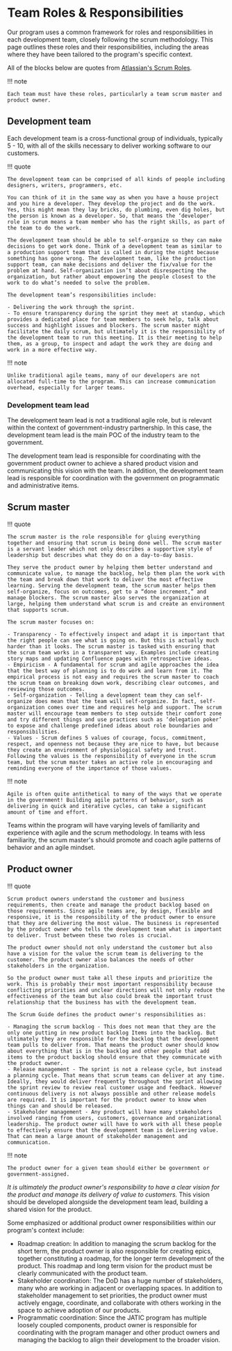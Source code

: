 # Team Roles & Responsibilities

Our program uses a common framework for roles and responsibilities in each development team, closely following the scrum methodology. This page outlines these roles and their responsibilities, including the areas where they have been tailored to the program's specific context.

All of the blocks below are quotes from [Atlassian's Scrum Roles](https://www.atlassian.com/agile/scrum/roles).

!!! note

    Each team must have these roles, particularly a team scrum master and product owner.

## Development team

Each development team is a cross-functional group of individuals, typically 5 - 10, with all of the skills necessary to deliver working software to our customers.

!!! quote

    The development team can be comprised of all kinds of people including designers, writers, programmers, etc.  
    
    You can think of it in the same way as when you have a house project and you hire a developer. They develop the project and do the work. Yes, this might mean they lay bricks, do plumbing, even dig holes, but the person is known as a developer. So, that means the ‘developer’ role in scrum means a team member who has the right skills, as part of the team to do the work.

    The development team should be able to self-organize so they can make decisions to get work done. Think of a development team as similar to a production support team that is called in during the night because something has gone wrong. The development team, like the production support team, can make decisions and deliver the fix/value for the problem at hand. Self-organization isn’t about disrespecting the organization, but rather about empowering the people closest to the work to do what’s needed to solve the problem.   

    The development team’s responsibilities include:
    
    - Delivering the work through the sprint.
    - To ensure transparency during the sprint they meet at standup, which provides a dedicated place for team members to seek help, talk about success and highlight issues and blockers. The scrum master might facilitate the daily scrum, but ultimately it is the responsibility of the development team to run this meeting. It is their meeting to help them, as a group, to inspect and adapt the work they are doing and work in a more effective way.

!!! note

    Unlike traditional agile teams, many of our developers are not allocated full-time to the program. This can increase communication overhead, especially for larger teams.

### Development team lead

The development team lead is not a traditional agile role, but is relevant within the context of government-industry partnership. In this case, the development team lead is the main POC of the industry team to the government.

The development team lead is responsible for coordinating with the government product owner to achieve a shared product vision and communicating this vision with the team. In addition, the development team lead is responsible for coordination with the government on programmatic and administrative items.

## Scrum master

!!! quote

    The scrum master is the role responsible for gluing everything together and ensuring that scrum is being done well. The scrum master is a servant leader which not only describes a supportive style of leadership but describes what they do on a day-to-day basis. 

    They serve the product owner by helping them better understand and communicate value, to manage the backlog, help them plan the work with the team and break down that work to deliver the most effective learning. Serving the development team, the scrum master helps them self-organize, focus on outcomes, get to a “done increment,” and manage blockers. The scrum master also serves the organization at large, helping them understand what scrum is and create an environment that supports scrum.

    The scrum master focuses on:

    - Transparency - To effectively inspect and adapt it is important that the right people can see what is going on. But this is actually much harder than it looks. The scrum master is tasked with ensuring that the scrum team works in a transparent way. Examples include creating story maps and updating Confluence pages with retrospective ideas.
    - Empiricism - A fundamental for scrum and agile approaches the idea that the best way of planning is to do work and learn from it. The empirical process is not easy and requires the scrum master to coach the scrum team on breaking down work, describing clear outcomes, and reviewing those outcomes.
    - Self-organization - Telling a development team they can self-organize does mean that the team will self-organize. In fact, self-organization comes over time and requires help and support. The scrum master will encourage team members to step outside their comfort zone and try different things and use practices such as ‘delegation poker’ to expose and challenge predefined ideas about role boundaries and responsibilities.
    - Values - Scrum defines 5 values of courage, focus, commitment, respect, and openness not because they are nice to have, but because they create an environment of physiological safety and trust. Following the values is the responsibility of everyone in the scrum team, but the scrum master takes an active role in encouraging and reminding everyone of the importance of those values.

!!! note

    Agile is often quite antithetical to many of the ways that we operate in the government! Building agile patterns of behavior, such as delivering in quick and iterative cycles, can take a significant amount of time and effort.

Teams within the program will have varying levels of familiarity and experience with agile and the scrum methodology. In teams with less familiarity, the scrum master's should promote and coach agile patterns of behavior and an agile mindset.

## Product owner

!!! quote

    Scrum product owners understand the customer and business requirements, then create and manage the product backlog based on those requirements. Since agile teams are, by design, flexible and responsive, it is the responsibility of the product owner to ensure that they are delivering the most value. The business is represented by the product owner who tells the development team what is important to deliver. Trust between these two roles is crucial.

    The product owner should not only understand the customer but also have a vision for the value the scrum team is delivering to the customer. The product owner also balances the needs of other stakeholders in the organization.  
    
    So the product owner must take all these inputs and prioritize the work. This is probably their most important responsibility because conflicting priorities and unclear directions will not only reduce the effectiveness of the team but also could break the important trust relationship that the business has with the development team.
    
    The Scrum Guide defines the product owner's responsibilities as:

    - Managing the scrum backlog - This does not mean that they are the only one putting in new product backlog Items into the backlog. But ultimately they are responsible for the backlog that the development team pulls to deliver from. That means the product owner should know about everything that is in the backlog and other people that add items to the product backlog should ensure that they communicate with the product owner. 
    - Release management - The sprint is not a release cycle, but instead a planning cycle. That means that scrum teams can deliver at any time. Ideally, they would deliver frequently throughout the sprint allowing the sprint review to review real customer usage and feedback. However continuous delivery is not always possible and other release models are required. It is important for the product owner to know when things can and should be released.
    - Stakeholder management - Any product will have many stakeholders involved ranging from users, customers, governance and organizational leadership. The product owner will have to work with all these people to effectively ensure that the development team is delivering value. That can mean a large amount of stakeholder management and communication.

!!! note

    The product owner for a given team should either be government or government-assigned. 

*It is ultimately the product owner's responsibility to have a clear vision for the product and manage its delivery of value to customers.* This vision should be developed alongside the development team lead, building a shared vision for the product.

Some emphasized or additional product owner responsibilities within our program's context include:

- Roadmap creation: In addition to managing the scrum backlog for the short term, the product owner is also responsible for creating epics, together constituting a roadmap, for the longer term development of the product. This roadmap and long term vision for the product must be clearly communicated with the product team.
- Stakeholder coordination: The DoD has a huge number of stakeholders, many who are working in adjacent or overlapping spaces. In addition to stakeholder management to set priorities, the product owner must actively engage, coordinate, and collaborate with others working in the space to achieve adoption of our products.
- Programmatic coordination: Since the JATIC program has multiple loosely coupled components, product owner is responsible for coordinating with the program manager and other product owners and managing the backlog to align their development to the broader vision.
